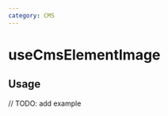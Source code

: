 ```yaml
---
category: CMS
---
```


# useCmsElementImage

<!-- PLACEHOLDER_DESCRIPTION -->

## Usage

// TODO: add example
